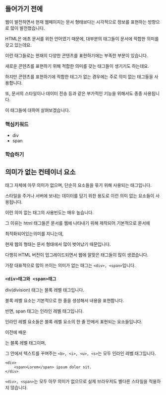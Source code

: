 
## 들어가기 전에

웹이 발전하면서 현재 웹페이지는 문서 형태보다는 시각적으로 정보를 표현하는 방향으로 많이 발전했습니다.

HTML은 애초 문서를 위한 언어였기 때문에, 대부분의 태그들이 문서에 적합한 의미를 갖고 있는데요.

이런 태그들로는 현재의 다양한 콘텐츠를 표현하기에는 부족한 부분이 있습니다.

새로운 콘텐츠를 표현하기 위해 적합한 의미를 갖는 태그들이 생기기도 하는데요.

하지만 콘텐츠를 표현하기에 적합한 태그가 없는 경우에는 주로 의미 없는 태그들을 사용합니다.

또, 문서의 스타일이나 데이터 전송 등과 같은 부가적인 기능을 위해서도 종종 사용됩니다.

이 태그들에 대하여 살펴보겠습니다.


### 핵심키워드
+ div
+ span

### 학습하기

## 의미가 없는 컨테이너 요소

태그 자체에 아무 의미가 없으며, 단순히 요소들을 묶기 위해 사용되는 태그입니다.

스타일을 주거나 서버에 보내는 데이터를 담기 위한 용도로 이런 의미 없는 요소들이 사용됩니다.

이런 의미 없는 태그의 사용빈도는 매우 높습니다.

그 이유는 html 태그들은 문서를 웹에 나타내기 위해 제작되어 기본적으로 문서에

최적화되어있는의미를 지니는데,

현재 웹의 형태는 문서 형태에서 많이 벗어났기 때문입니다.

다행히 HTML 버전이 업그레이드되면서 웹에 알맞은 태그들이 많이 생겼습니다.

가장 대표적으로 많이 쓰이는 의미가 없는 태그는 ```<div>, <span>```입니다.


### ```<div>태그와 <span>태그```

div(division) 태그는 블록 레벨 태그입니다.

블록 레벨 요소는 기본적으로 한 줄을 생성해서 내용을 표현합니다.

반면, span 태그는 인라인 레벨 태그입니다.

인라인 레벨 요소들은 블록 레벨 요소의 한 줄 안에서 표현되는 요소들입니다.

 

이전에 배운 <p>는 블록 레벨 태그이며,

그 안에서 텍스트를 꾸며주는 ```<b>, <i>, <u>, <s>```는 모두 인라인 레벨 태그입니다.

```
<div>
    <span>Lorem</span> ipsum dolor sit.
</div>
```

```<div>, <span>```는 모두 아무 의미가 없으므로 실제 브라우저도 별다른 스타일을 적용하지 않습니다.





